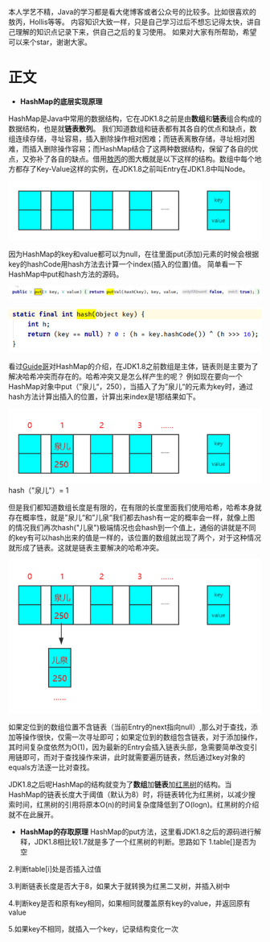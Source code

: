 本人学艺不精，Java的学习都是看大佬博客或者公众号的比较多。比如很喜欢的敖丙，Hollis等等。
内容知识大致一样，只是自己学习过后不想忘记得太快，讲自己理解的知识点记录下来，供自己之后的复习使用。
如果对大家有所帮助，希望可以来个star，谢谢大家。
# 正文
* **HashMap的底层实现原理**
 
 HashMap是Java中常用的数据结构，它在JDK1.8之前是由**数组**和**链表**组合构成的数据结构，也是就**链表散列**。
 我们知道数组和链表都有其各自的优点和缺点，数组连续存储，寻址容易，插入删除操作相对困难；而链表离散存储，寻址相对困难，而插入删除操作容易；而HashMap结合了这两种数据结构，保留了各自的优点，又弥补了各自的缺点。借用[敖丙](https://github.com/AobingJava/JavaFamily/blob/master/docs/basics/HashMap.md)的图大概就是以下这样的结构。数组中每个地方都存了Key-Value这样的实例，在JDK1.8之前叫Entry在JDK1.8中叫Node。

 ![](https://github.com/ckcxq123/Java-/blob/master/docs/image/hashmap0.png)
 
 因为HashMap的key和value都可以为null，在往里面put(添加)元素的时候会根据key的hashCode用hash方法去计算一个index(插入的位置)值。
 简单看一下HashMap中put和hash方法的源码。
 
![](https://github.com/ckcxq123/Java-/blob/master/docs/image/1584269025.png)

![](https://github.com/ckcxq123/Java-/blob/master/docs/image/1584270518(1).jpg)
 
 看过[Guide哥](https://juejin.im/post/5ab0568b5188255580020e56#heading-4)对HashMap的介绍，在JDK1.8之前数组是主体，链表则是主要为了解决哈希冲突而存在的。哈希冲突又是怎么样产生的呢？
 例如现在要向一个HashMap对象中put（”泉儿“，250），当插入了为”泉儿“的元素为key时，通过hash方法计算出插入的位置，计算出来index是1那结果如下。
 
![](https://github.com/ckcxq123/Java-/blob/master/docs/image/hashmap1.png)
hash（"泉儿"）= 1

但是我们都知道数组长度是有限的，在有限的长度里面我们使用哈希，哈希本身就存在概率性，就是”泉儿“和”儿泉“我们都去hash有一定的概率会一样，就像上图的情况我们再次hash("儿泉")极端情况也会hash到一个值上，通俗的讲就是不同的key有可以hash出来的值是一样的，该位置的数组就出现了两个，对于这种情况就形成了链表。这就是链表主要解决的哈希冲突。

![](https://github.com/ckcxq123/Java-/blob/master/docs/image/hashmap2.png)
 
 如果定位到的数组位置不含链表（当前Entry的next指向null）,那么对于查找，添加等操作很快，仅需一次寻址即可；如果定位到的数组包含链表，对于添加操作，其时间复杂度依然为O(1)，因为最新的Entry会插入链表头部，急需要简单改变引用链即可，而对于查找操作来讲，此时就需要遍历链表，然后通过key对象的equals方法逐一比对查找。
 
 JDK1.8之后呢HashMap的结构就变为了**数组**加**链表**加[红黑树](https://github.com/ckcxq123/Java-/blob/master/docs/basics/RedBlackTree.md)的结构。当HashMap的链表长度大于阈值（默认为8）时，将链表转化为红黑树，以减少搜索时间，红黑树的引用将原本O(n)的时间复杂度降低到了O(logn)。红黑树的介绍就不在此展开。
 
 * **HashMap的存取原理**
 HashMap的put方法，这里看JDK1.8之后的源码进行解释，JDK1.8相比较1.7就是多了一个红黑树的判断。思路如下
 1.table[]是否为空
 
2.判断table[i]处是否插入过值

3.判断链表长度是否大于8，如果大于就转换为红黑二叉树，并插入树中

4.判断key是否和原有key相同，如果相同就覆盖原有key的value，并返回原有value

5.如果key不相同，就插入一个key，记录结构变化一次

![]()
 
 
 


 
